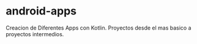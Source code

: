 # android-apps
Creacion de Diferentes Apps con Kotlin. Proyectos desde el mas basico a proyectos intermedios.
